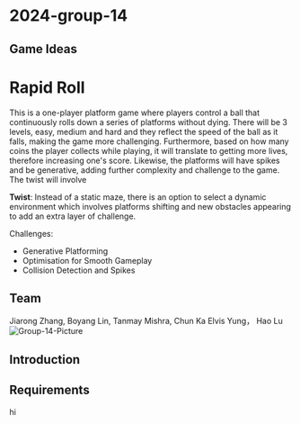 # 2024-group-14

## Game Ideas
# Rapid Roll 


This is a one-player platform game where players control a ball that continuously rolls down a series of platforms without dying. There will be 3 levels, easy, medium and hard and they reflect the speed of the ball as it falls, making the game more challenging. Furthermore, based on how many coins the player collects while playing, it will translate to getting more lives, therefore increasing one's score. Likewise, the platforms will have spikes and be generative, adding further complexity and challenge to the game. The twist will involve 

**Twist**: Instead of a static maze, there is an option to select a dynamic environment which involves platforms shifting and new obstacles appearing to add an extra layer of challenge. 

Challenges:
- Generative Platforming 
- Optimisation for Smooth Gameplay
- Collision Detection and Spikes 

## Team
Jiarong Zhang, Boyang Lin, Tanmay Mishra, Chun Ka Elvis Yung， Hao Lu
![Group-14-Picture](https://github.com/UoB-COMSM0110/2024-group-14/blob/main/images/group-14-image.jpeg)

## Introduction 

## Requirements


hi
